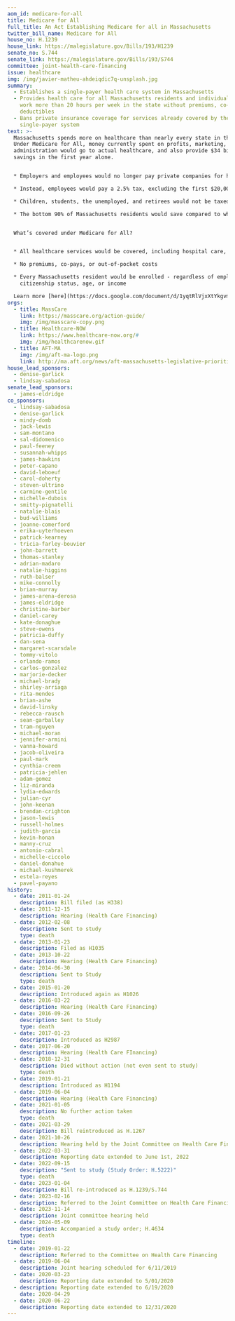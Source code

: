```yaml
---
aom_id: medicare-for-all
title: Medicare for All
full_title: An Act Establishing Medicare for all in Massachusetts
twitter_bill_name: Medicare for All
house_no: H.1239
house_link: https://malegislature.gov/Bills/193/H1239
senate_no: S.744
senate_link: https://malegislature.gov/Bills/193/S744
committee: joint-health-care-financing
issue: healthcare
img: /img/javier-matheu-ahdeiqdic7q-unsplash.jpg
summary:
  - Establishes a single-payer health care system in Massachusetts
  - Provides health care for all Massachusetts residents and individuals who
    work more than 20 hours per week in the state without premiums, co-pays, or
    deductibles
  - Bans private insurance coverage for services already covered by the
    single-payer system
text: >-
  Massachusetts spends more on healthcare than nearly every state in the nation.
  Under Medicare for All, money currently spent on profits, marketing, and
  administration would go to actual healthcare, and also provide $34 billion of
  savings in the first year alone.


  * Employers and employees would no longer pay private companies for health care coverage

  * Instead, employees would pay a 2.5% tax, excluding the first $20,000 of earnings; employers would pay an 8% payroll tax

  * Children, students, the unemployed, and retirees would not be taxed

  * The bottom 90% of Massachusetts residents would save compared to what they spend now; only the top 10% would pay more


  What’s covered under Medicare for All?


  * All healthcare services would be covered, including hospital care, outpatient care, reproductive care including abortion, dental, and long-term care – from cradle to grave

  * No premiums, co-pays, or out-of-pocket costs

  * Every Massachusetts resident would be enrolled - regardless of employment,\
    citizenship status, age, or income

  Learn more [here](https://docs.google.com/document/d/1yqtRlVjxXtYkgvmIpyQSD_hZGExWqNNmzS1JgX9tby4/edit).
orgs:
  - title: MassCare
    link: https://masscare.org/action-guide/
    img: /img/masscare-copy.png
  - title: Healthcare-NOW
    link: https://www.healthcare-now.org/#
    img: /img/healthcarenow.gif
  - title: AFT-MA
    img: /img/aft-ma-logo.png
    link: http://ma.aft.org/news/aft-massachusetts-legislative-priorities-2023-2024
house_lead_sponsors:
  - denise-garlick
  - lindsay-sabadosa
senate_lead_sponsors:
  - james-eldridge
co_sponsors:
  - lindsay-sabadosa
  - denise-garlick
  - mindy-domb
  - jack-lewis
  - sam-montano
  - sal-didomenico
  - paul-feeney
  - susannah-whipps
  - james-hawkins
  - peter-capano
  - david-leboeuf
  - carol-doherty
  - steven-ultrino
  - carmine-gentile
  - michelle-dubois
  - smitty-pignatelli
  - natalie-blais
  - bud-williams
  - joanne-comerford
  - erika-uyterhoeven
  - patrick-kearney
  - tricia-farley-bouvier
  - john-barrett
  - thomas-stanley
  - adrian-madaro
  - natalie-higgins
  - ruth-balser
  - mike-connolly
  - brian-murray
  - james-arena-derosa
  - james-eldridge
  - christine-barber
  - daniel-carey
  - kate-donaghue
  - steve-owens
  - patricia-duffy
  - dan-sena
  - margaret-scarsdale
  - tommy-vitolo
  - orlando-ramos
  - carlos-gonzalez
  - marjorie-decker
  - michael-brady
  - shirley-arriaga
  - rita-mendes
  - brian-ashe
  - david-linsky
  - rebecca-rausch
  - sean-garballey
  - tram-nguyen
  - michael-moran
  - jennifer-armini
  - vanna-howard
  - jacob-oliveira
  - paul-mark
  - cynthia-creem
  - patricia-jehlen
  - adam-gomez
  - liz-miranda
  - lydia-edwards
  - julian-cyr
  - john-keenan
  - brendan-crighton
  - jason-lewis
  - russell-holmes
  - judith-garcia
  - kevin-honan
  - manny-cruz
  - antonio-cabral
  - michelle-ciccolo
  - daniel-donahue
  - michael-kushmerek
  - estela-reyes
  - pavel-payano
history:
  - date: 2011-01-24
    description: Bill filed (as H338)
  - date: 2011-12-15
    description: Hearing (Health Care Financing)
  - date: 2012-02-08
    description: Sent to study
    type: death
  - date: 2013-01-23
    description: Filed as H1035
  - date: 2013-10-22
    description: Hearing (Health Care Financing)
  - date: 2014-06-30
    description: Sent to Study
    type: death
  - date: 2015-01-20
    description: Introduced again as H1026
  - date: 2016-03-22
    description: Hearing (Health Care Financing)
  - date: 2016-09-26
    description: Sent to Study
    type: death
  - date: 2017-01-23
    description: Introduced as H2987
  - date: 2017-06-20
    description: Hearing (Health Care FInancing)
  - date: 2018-12-31
    description: Died without action (not even sent to study)
    type: death
  - date: 2019-01-21
    description: Introduced as H1194
  - date: 2019-06-04
    description: Hearing (Health Care Financing)
  - date: 2021-01-05
    description: No further action taken
    type: death
  - date: 2021-03-29
    description: Bill reintroduced as H.1267
  - date: 2021-10-26
    description: Hearing held by the Joint Committee on Health Care Financing
  - date: 2022-03-31
    description: Reporting date extended to June 1st, 2022
  - date: 2022-09-15
    description: "Sent to study (Study Order: H.5222)"
    type: death
  - date: 2023-01-04
    description: Bill re-introduced as H.1239/S.744
  - date: 2023-02-16
    description: Referred to the Joint Committee on Health Care Financing
  - date: 2023-11-14
    description: Joint committee hearing held
  - date: 2024-05-09
    description: Accompanied a study order; H.4634
    type: death
timeline:
  - date: 2019-01-22
    description: Referred to the Committee on Health Care Financing
  - date: 2019-06-04
    description: Joint hearing scheduled for 6/11/2019
  - date: 2020-03-23
    description: Reporting date extended to 5/01/2020
  - description: Reporting date extended to 6/19/2020
    date: 2020-04-29
  - date: 2020-06-22
    description: Reporting date extended to 12/31/2020
---
```

